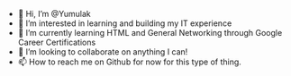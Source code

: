 - 👋 Hi, I’m @Yumulak
- 👀 I’m interested in learning and building my IT experience 
- 🌱 I’m currently learning HTML and General Networking through Google Career Certifications
- 💞️ I’m looking to collaborate on anything I can!
- 📫 How to reach me on Github for now for this type of thing. 

<!---
Yumulak/Yumulak is a ✨ special ✨ repository because its `README.md` (this file) appears on your GitHub profile.
You can click the Preview link to take a look at your changes.
--->
